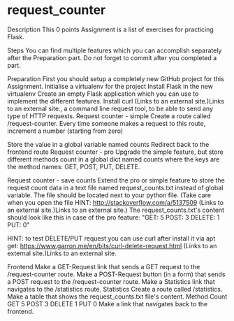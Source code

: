 # request_counter
Description
This 0 points Assignment is a list of exercises for practicing Flask.

Steps
You can find multiple features which you can accomplish separately after the Preparation part. Do not forget to commit after you completed a part.

Preparation
First you should setup a completely new GitHub project for this Assignment.
Initialise a virtualenv for the project
Install Flask in the new virtualenv
Create an empty Flask application which you can use to implement the different features.
Install curl (Links to an external site.)Links to an external site., a command line request tool, to be able to send any type of HTTP requests.
Request counter - simple
Create a route called /request-counter. Every time someone makes a request to this route, increment a number (starting from zero)

Store the value in a global variable named counts
Redirect back to the frontend route
Request counter - pro
Upgrade the simple feature, but store different methods count in a global dict named counts where the keys are the method names: GET, POST, PUT, DELETE.

Request counter - save counts
Extend the pro or simple feature to store the request count data in a text file named request_counts.txt instead of global variable. The file should be located next to your python file. (Take care when you open the file HINT: http://stackoverflow.com/a/5137509 (Links to an external site.)Links to an external site.)
The request_counts.txt's content should look like this in case of the pro feature:
"GET: 5
POST: 3
DELETE: 1
PUT: 0"

HINT: to test DELETE/PUT request you can use curl after install it via apt get: https://www.garron.me/en/bits/curl-delete-request.html (Links to an external site.)Links to an external site. 

Frontend
Make a GET-Request link that sends a GET request to the /request-counter route.
Make a POST-Request button (in a form) that sends a POST request to the /request-counter route.
Make a Statistics link that navigates to the /statistics route.
Statistics
Create a route called /statistics.
Make a table that shows the request_counts.txt file's content.
Method	Count
GET	5
POST	3
DELETE	1
PUT	0
Make a link that navigates back to the frontend.
